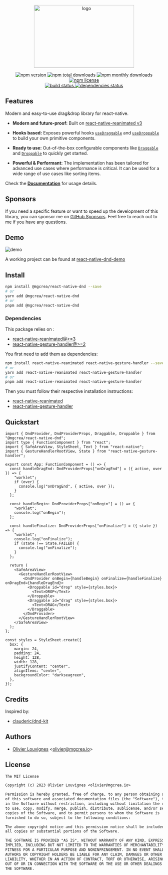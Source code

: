<!-- markdownlint-disable MD033 -->
<p align="center">
  <a href="https://mgcrea.github.io/react-native-dnd">
    <img src="./.github/assets/logo2.png" alt="logo" width="320" height="200"/>
  </a>
</p>
<p align="center">
  <a href="https://www.npmjs.com/package/@mgcrea/react-native-dnd">
    <img src="https://img.shields.io/npm/v/@mgcrea/react-native-dnd.svg?style=for-the-badge" alt="npm version" />
  </a>
  <a href="https://www.npmjs.com/package/@mgcrea/react-native-dnd">
    <img src="https://img.shields.io/npm/dt/@mgcrea/react-native-dnd.svg?style=for-the-badge" alt="npm total downloads" />
  </a>
  <a href="https://www.npmjs.com/package/@mgcrea/react-native-dnd">
    <img src="https://img.shields.io/npm/dm/@mgcrea/react-native-dnd.svg?style=for-the-badge" alt="npm monthly downloads" />
  </a>
  <a href="https://www.npmjs.com/package/@mgcrea/react-native-dnd">
    <img src="https://img.shields.io/npm/l/@mgcrea/react-native-dnd.svg?style=for-the-badge" alt="npm license" />
  </a>
  <br />
  <a href="https://github.com/mgcrea/react-native-dnd/actions/workflows/main.yaml">
    <img src="https://img.shields.io/github/actions/workflow/status/mgcrea/react-native-dnd/main.yaml?style=for-the-badge&branch=master" alt="build status" />
  </a>
  <a href="https://depfu.com/github/mgcrea/react-native-dnd">
    <img src="https://img.shields.io/depfu/dependencies/github/mgcrea/react-native-dnd?style=for-the-badge" alt="dependencies status" />
  </a>
</p>
<!-- markdownlint-enable MD037 -->

## Features

Modern and easy-to-use drag&drop library for react-native.

- **Modern and future-proof:** Built on [react-native-reanimated v3](https://github.com/software-mansion/react-native-reanimated/)

- **Hooks based:** Exposes powerful hooks [`useDraggable`](./src/hooks/useDraggable.ts) and [`useDroppable`](./src/hooks/useDroppable.ts) to build your own primitive components.

- **Ready to use:** Out-of-the-box configurable components like [`Draggable`](./src/components/Draggable.tsx) and [`Droppable`](./src/components/Droppable.tsx) to quickly get started.

- **Powerful & Performant:** The implementation has been tailored for advanced use cases where performance is critical. It can be used for a wide range of use cases like sorting items.

Check the [**Documentation**](https://mgcrea.github.io/react-native-dnd/) for usage details.

## Sponsors

If you need a specific feature or want to speed up the development of this library, you can sponsor me on [GitHub Sponsors](https://github.com/sponsors/mgcrea). Feel free to reach out to me if you have any questions.

## Demo

![demo](./.github/assets/demo.gif)

A working project can be found at [react-native-dnd-demo](https://github.com/mgcrea/react-native-dnd-demo)

## Install

```bash
npm install @mgcrea/react-native-dnd --save
# or
yarn add @mgcrea/react-native-dnd
# or
pnpm add @mgcrea/react-native-dnd
```

### Dependencies

This package relies on :

- [react-native-reanimated@>=3](https://github.com/software-mansion/react-native-reanimated/)
- [react-native-gesture-handler@>=2](https://github.com/software-mansion/react-native-gesture-handler/)

You first need to add them as dependencies:

```bash
npm install react-native-reanimated react-native-gesture-handler --save
# or
yarn add react-native-reanimated react-native-gesture-handler
# or
pnpm add react-native-reanimated react-native-gesture-handler
```

Then you must follow their respective installation instructions:

- [react-native-reanimated](https://docs.swmansion.com/react-native-reanimated/docs/fundamentals/installation)
- [react-native-gesture-handler](https://docs.swmansion.com/react-native-gesture-handler/docs/installation)

## Quickstart

```tsx
import { DndProvider, DndProviderProps, Draggable, Droppable } from "@mgcrea/react-native-dnd";
import type { FunctionComponent } from "react";
import { SafeAreaView, StyleSheet, Text } from "react-native";
import { GestureHandlerRootView, State } from "react-native-gesture-handler";

export const App: FunctionComponent = () => {
  const handleDragEnd: DndProviderProps["onDragEnd"] = ({ active, over }) => {
    "worklet";
    if (over) {
      console.log("onDragEnd", { active, over });
    }
  };

  const handleBegin: DndProviderProps["onBegin"] = () => {
    "worklet";
    console.log("onBegin");
  };

  const handleFinalize: DndProviderProps["onFinalize"] = ({ state }) => {
    "worklet";
    console.log("onFinalize");
    if (state !== State.FAILED) {
      console.log("onFinalize");
    }
  };

  return (
    <SafeAreaView>
      <GestureHandlerRootView>
        <DndProvider onBegin={handleBegin} onFinalize={handleFinalize} onDragEnd={handleDragEnd}>
          <Droppable id="drop" style={styles.box}>
            <Text>DROP</Text>
          </Droppable>
          <Draggable id="drag" style={styles.box}>
            <Text>DRAG</Text>
          </Draggable>
        </DndProvider>
      </GestureHandlerRootView>
    </SafeAreaView>
  );
};

const styles = StyleSheet.create({
  box: {
    margin: 24,
    padding: 24,
    height: 128,
    width: 128,
    justifyContent: "center",
    alignItems: "center",
    backgroundColor: "darkseagreen",
  },
});
```

## Credits

Inspired by:

- [clauderic/dnd-kit](https://github.com/clauderic/dnd-kit)

## Authors

- [Olivier Louvignes](https://github.com/mgcrea) <<olivier@mgcrea.io>>

## License

```txt
The MIT License

Copyright (c) 2023 Olivier Louvignes <olivier@mgcrea.io>

Permission is hereby granted, free of charge, to any person obtaining a copy
of this software and associated documentation files (the "Software"), to deal
in the Software without restriction, including without limitation the rights
to use, copy, modify, merge, publish, distribute, sublicense, and/or sell
copies of the Software, and to permit persons to whom the Software is
furnished to do so, subject to the following conditions:

The above copyright notice and this permission notice shall be included in
all copies or substantial portions of the Software.

THE SOFTWARE IS PROVIDED "AS IS", WITHOUT WARRANTY OF ANY KIND, EXPRESS OR
IMPLIED, INCLUDING BUT NOT LIMITED TO THE WARRANTIES OF MERCHANTABILITY,
FITNESS FOR A PARTICULAR PURPOSE AND NONINFRINGEMENT. IN NO EVENT SHALL THE
AUTHORS OR COPYRIGHT HOLDERS BE LIABLE FOR ANY CLAIM, DAMAGES OR OTHER
LIABILITY, WHETHER IN AN ACTION OF CONTRACT, TORT OR OTHERWISE, ARISING FROM,
OUT OF OR IN CONNECTION WITH THE SOFTWARE OR THE USE OR OTHER DEALINGS IN
THE SOFTWARE.
```
